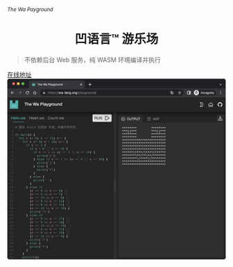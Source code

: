 <sub><em>The Wa Payground</em></sub>
<h1 align="center">凹语言™ 游乐场</h1>

> 不依赖后台 Web 服务，纯 WASM 环境编译并执行

[在线地址](https://wa-lang.org/playground/)
[![](./docs/assets/preview.png)](https://wa-lang.org/playground/)

